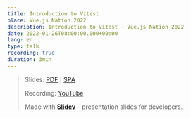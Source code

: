 ```yaml
---
title: Introduction to Vitest
place: Vue.js Nation 2022
description: Introduction to Vitest - Vue.js Nation 2022
date: 2022-01-26T08:00:00.000+00:00
lang: en
type: talk
recording: true
duration: 3min
---
```


> Slides: [PDF](https://me.algohaven.com/talks/2022-01-26) | [SPA](https://talks.me.algohaven.com/2022/vue-nation)
>
> Recording: [YouTube](https://www.youtube.com/watch?v=CW9uTys0li0)
>
> Made with <Slidev class="inline"/> [**Slidev**](https://github.com/slidevjs/slidev) - presentation slides for developers.

<YouTubeEmbed id="CW9uTys0li0" />
